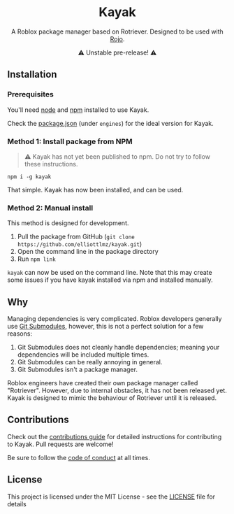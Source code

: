 <h1 align="center">Kayak</h1>
<div align="center">
	<!-- include some shields -->
</div>

<div align="center">
	A Roblox package manager based on Rotriever.
	Designed to be used with <a href="https://rojo.space">Rojo</a>.

⚠ Unstable pre-release! ⚠

</div>

## Installation

### Prerequisites

You'll need [node](https://nodejs.org/en/download/) and
[npm](https://github.com/npm/cli#super-easy-install) installed to use Kayak.

Check the [package.json](/package.json) (under `engines`) for the ideal version for Kayak.

### Method 1: Install package from NPM

> ⚠ Kayak has not yet been published to npm.
> Do not try to follow these instructions.

`npm i -g kayak`

That simple. Kayak has now been installed, and can be used.

### Method 2: Manual install

This method is designed for development.

1. Pull the package from GitHub (`git clone https://github.com/elliottlmz/kayak.git`)
2. Open the command line in the package directory
3. Run `npm link`

`kayak` can now be used on the command line. Note that this may create some issues if you have
kayak installed via npm and installed manually.

## Why

Managing dependencies is very complicated. Roblox developers generally use
[Git Submodules](https://git-scm.com/book/en/v2/Git-Tools-Submodules), however, this is not a
perfect solution for a few reasons:

1. Git Submodules does not cleanly handle dependencies; meaning your dependencies will be included
   multiple times.
2. Git Submodules can be really annoying in general.
3. Git Submodules isn't a package manager.

Roblox engineers have created their own package manager called "Rotriever". However, due to
internal obstacles, it has not been released yet. Kayak is designed to mimic the behaviour of
Rotriever until it is released.

## Contributions

Check out the [contributions guide](/CONTRIBUTING.md) for detailed instructions for contributing to
Kayak. Pull requests are welcome!

Be sure to follow the [code of conduct](/CODE_OF_CONDUCT.md) at all times.

## License

This project is licensed under the MIT License - see the [LICENSE](/LICENSE) file for details

